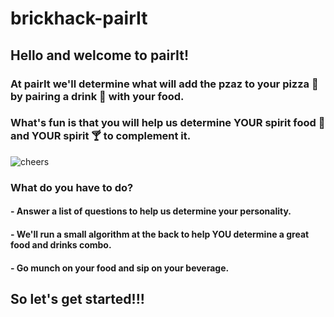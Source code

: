 # brickhack-pairIt
## Hello and welcome to pairIt!

### At pairIt we'll determine what will add the pzaz to your pizza :pizza: by pairing a drink :tropical_drink: with your food.  

### What's fun is that you will help us determine YOUR spirit food :poultry_leg: and YOUR spirit :cocktail: to complement it.

![cheers](https://user-images.githubusercontent.com/20069712/156911404-69ba9409-8a59-4ee4-93d0-0637bcc03896.gif)

### What do you have to do?
#### - Answer a list of questions to help us determine your personality.
#### - We'll run a small algorithm at the back to help YOU determine a great food and drinks combo.
#### - Go munch on your food and sip on your beverage.
## So let's get started!!!
